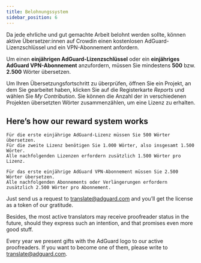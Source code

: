 ```yaml
---
title: Belohnungssystem
sidebar_position: 6
---
```


Da jede ehrliche und gut gemachte Arbeit belohnt werden sollte, können aktive Übersetzer:innen auf Crowdin einen kostenlosen AdGuard-Lizenzschlüssel und ein VPN-Abonnement anfordern.

Um einen **einjährigen AdGuard-Lizenzschlüssel** oder ein **einjähriges AdGuard VPN-Abonnement** anzufordern, müssen Sie mindestens **500** bzw. **2.500** Wörter übersetzen.

Um Ihren Übersetzungsfortschritt zu überprüfen, öffnen Sie ein Projekt, an dem Sie gearbeitet haben, klicken Sie auf die Registerkarte *Reports* und wählen Sie *My Contribution*. Sie können die Anzahl der in verschiedenen Projekten übersetzten Wörter zusammenzählen, um eine Lizenz zu erhalten.

## Here’s how our reward system works

```text
Für die erste einjährige AdGuard-Lizenz müssen Sie 500 Wörter übersetzen.
Für die zweite Lizenz benötigen Sie 1.000 Wörter, also insgesamt 1.500 Wörter.
Alle nachfolgenden Lizenzen erfordern zusätzlich 1.500 Wörter pro Lizenz.

Für das erste einjährige AdGuard VPN-Abonnement müssen Sie 2.500 Wörter übersetzen.
Alle nachfolgenden Abonnements oder Verlängerungen erfordern zusätzlich 2.500 Wörter pro Abonnement.

```

Just send us a request to [translate@adguard.com](mailto:translate@adguard.com) and you’ll get the license as a token of our gratitude.

Besides, the most active translators may receive proofreader status in the future, should they express such an intention, and that promises even more good stuff.

Every year we present gifts with the AdGuard logo to our active proofreaders. If you want to become one of them, please write to [translate@adguard.com](mailto:translate@adguard.com).

